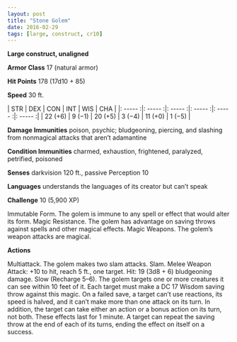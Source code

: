 ```yaml
---
layout: post
title: "Stone Golem"
date: 2016-02-29
tags: [large, construct, cr10]
---
```


**Large construct, unaligned**

**Armor Class** 17 (natural armor)

**Hit Points** 178 (17d10 + 85)

**Speed** 30 ft.

|   STR   |   DEX   |   CON   |   INT   |   WIS   |   CHA   |
|: ----- :|: ----- :|: ----- :|: ----- :|: ----- :|: ----- :|
| 22 (+6) | 9 (−1) | 20 (+5) | 3 (−4) | 11 (+0) | 1 (−5) |



**Damage Immunities** poison, psychic; bludgeoning, piercing, and slashing from nonmagical attacks that aren’t adamantine 

**Condition Immunities** charmed, exhaustion, frightened, paralyzed, petrified, poisoned 

**Senses** darkvision 120 ft., passive Perception 10 

**Languages** understands the languages of its creator but can’t speak 

**Challenge** 10 (5,900 XP)

 Immutable Form. The golem is immune to any spell or effect that would alter its form. Magic Resistance. The golem has advantage on saving throws against spells and other magical effects. Magic Weapons. The golem’s weapon attacks are magical. 

**Actions** 

Multiattack. The golem makes two slam attacks. Slam. Melee Weapon Attack: +10 to hit, reach 5 ft., one target. Hit: 19 (3d8 + 6) bludgeoning damage. Slow (Recharge 5–6). The golem targets one or more creatures it can see within 10 feet of it. Each target must make a DC 17 Wisdom saving throw against this magic. On a failed save, a target can’t use reactions, its speed is halved, and it can’t make more than one attack on its turn. In addition, the target can take either an action or a bonus action on its turn, not both. These effects last for 1 minute. A target can repeat the saving throw at the end of each of its turns, ending the effect on itself on a success.